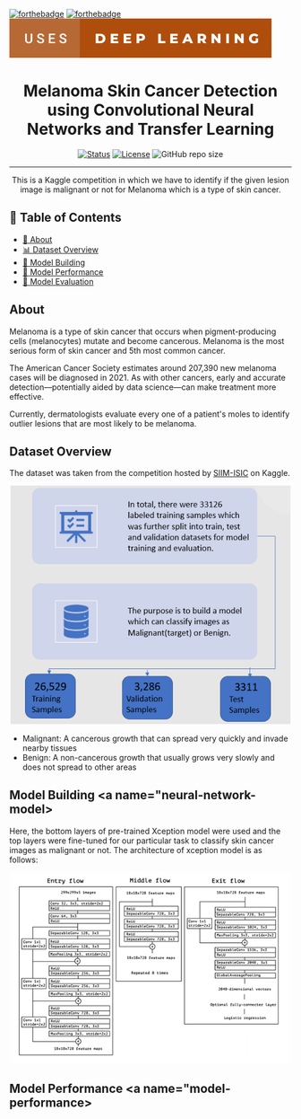 [![forthebadge](https://forthebadge.com/images/badges/powered-by-coffee.svg)]()
[![forthebadge](https://forthebadge.com/images/badges/made-with-python.svg)]()
[![forthebadge](images/badges/uses-deep-learning.svg)]()

<h1 align="center">Melanoma Skin Cancer Detection using Convolutional Neural Networks and Transfer Learning</h1>

<div align="center">

  [![Status](https://img.shields.io/badge/status-active-success.svg)]()
  [![License](https://img.shields.io/badge/license-MIT-blue.svg)]()
  ![GitHub repo size](https://img.shields.io/github/repo-size/vipul-shinde/melanoma-skin-cancer-classification)

</div>

---

<p align="center"> This is a Kaggle competition in which we have to identify if the given lesion image is malignant or not for Melanoma which is a type of skin cancer.
    <br>
</p>

## 📝 Table of Contents

- [🧐 About](#about)
- [📊 Dataset Overview](#data-overview)
- [🧠 Model Building](#neural-network-model)
- [🎯 Model Performance](#model-performance)
- [🏅 Model Evaluation](#model-evaluation)

## About <a name = "about"></a>

Melanoma is a type of skin cancer that occurs when pigment-producing cells (melanocytes) mutate and become cancerous. Melanoma is the most serious form of skin cancer and 5th most common cancer. 

The American Cancer Society estimates around 207,390 new melanoma cases will be diagnosed in 2021. As with other cancers, early and accurate detection—potentially aided by data science—can make treatment more effective.

Currently, dermatologists evaluate every one of a patient's moles to identify outlier lesions that are most likely to be melanoma.

## Dataset Overview <a name="data-overview"></a>

The dataset was taken from the competition hosted by <a href = "https://www.kaggle.com/c/siim-isic-melanoma-classification/data">SIIM-ISIC</a> on Kaggle.

<p align="center">
    <img src="images\data-overview.png" alt="data-overview" width="500px">
</p>

- Malignant: A cancerous growth that can spread very quickly and invade nearby tissues
- Benign: A non-cancerous growth that usually grows very slowly and does not spread to other areas

## Model Building <a name="neural-network-model>

Here, the bottom layers of pre-trained Xception model were used and the top layers were fine-tuned for our particular task to classify skin cancer images as malignant or not. The architecture of xception model is as follows:

<p align="center">
    <img src="images\xception-architecture.png" alt="xception-architecture" width="500px">
</p>

## Model Performance <a name="model-performance>

